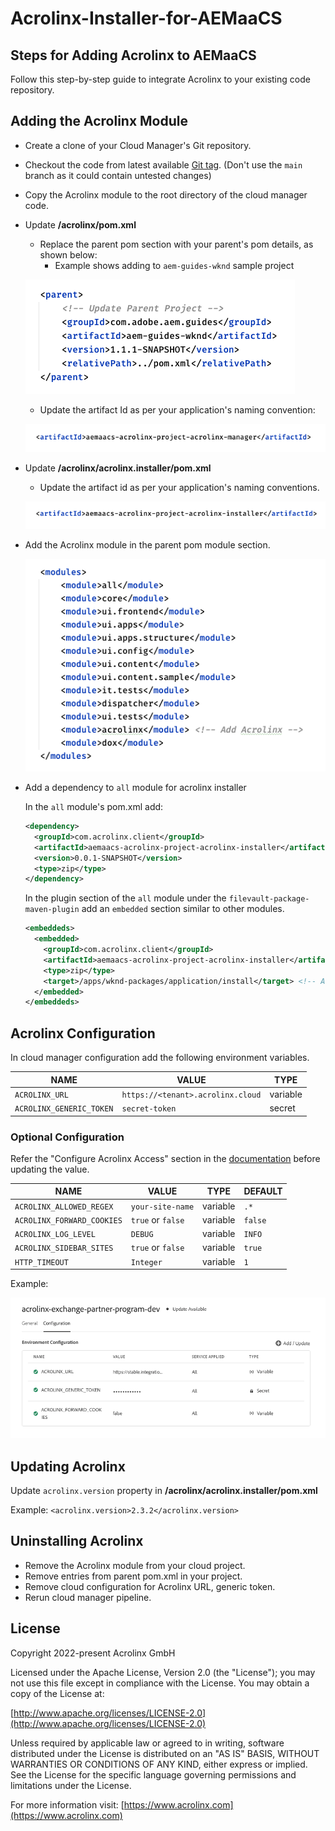 # Acrolinx-Installer-for-AEMaaCS

## Steps for Adding Acrolinx to AEMaaCS

Follow this step-by-step guide to integrate Acrolinx to your existing code repository.

## Adding the Acrolinx Module

- Create a clone of your Cloud Manager's Git repository.
- Checkout the code from latest available [Git tag](https://github.com/acrolinx/Acrolinx-Installer-for-AEMaaCS/tags). (Don't use the `main` branch as it could contain untested changes)
- Copy the Acrolinx module to the root directory of the cloud manager code.
- Update  **/acrolinx/pom.xml**

  - Replace the parent pom section with your parent's pom details, as shown below:
    - Example shows adding to `aem-guides-wknd` sample project

  ![Parent Section of Module](assets/parent-section.png)

  - Update the artifact Id as per your application's naming convention:

  ![Artifact ID](assets/artifact-id-manager.png)

- Update  **/acrolinx/acrolinx.installer/pom.xml**

  - Update the artifact id as per your application's naming conventions.

  ![Artifact ID](assets/artifact-id-installer.png)

- Add the Acrolinx module in the parent pom module section.

  ![Parent POM](assets/parent-pom.png)

- Add a dependency to `all` module for acrolinx installer

  In the `all` module's pom.xml add:

  ```xml
  <dependency>
    <groupId>com.acrolinx.client</groupId>
    <artifactId>aemaacs-acrolinx-project-acrolinx-installer</artifactId>
    <version>0.0.1-SNAPSHOT</version>
    <type>zip</type>
  </dependency>
  ```

  In the plugin section of the `all` module under the `filevault-package-maven-plugin` add an `embedded` section similar to other modules.

  ```xml
  <embeddeds>
    <embedded>
      <groupId>com.acrolinx.client</groupId>
      <artifactId>aemaacs-acrolinx-project-acrolinx-installer</artifactId>
      <type>zip</type>
      <target>/apps/wknd-packages/application/install</target> <!-- Adjust path as per your project-->
    </embedded>
  </embeddeds>
  ```

## Acrolinx Configuration
In cloud manager configuration add the following environment variables.

| NAME | VALUE | TYPE |
|------|-------|------|
|`ACROLINX_URL`| `https://<tenant>.acrolinx.cloud`| variable |
|`ACROLINX_GENERIC_TOKEN`|`secret-token`|secret|

### Optional Configuration 

Refer the "Configure Acrolinx Access" section in the [documentation](https://support.acrolinx.com/hc/en-us/articles/10211388159378-Admin-Guide) before updating the value.

| NAME | VALUE | TYPE | DEFAULT |
|------|-------|------|---------|
|`ACROLINX_ALLOWED_REGEX`|`your-site-name`| variable | `.*` |
|`ACROLINX_FORWARD_COOKIES`|`true` or `false`| variable |`false`|
|`ACROLINX_LOG_LEVEL`|`DEBUG`| variable |`INFO`|
|`ACROLINX_SIDEBAR_SITES`|`true` or `false`| variable |`true`|
|`HTTP_TIMEOUT`| `Integer` | variable | `1`| 

Example:

![Configuration](assets/configuration.png)

## Updating Acrolinx

Update `acrolinx.version` property in **/acrolinx/acrolinx.installer/pom.xml**

Example: `<acrolinx.version>2.3.2</acrolinx.version>`

## Uninstalling Acrolinx

- Remove the Acrolinx module from your cloud project.
- Remove entries from parent pom.xml in your project.
- Remove cloud configuration for Acrolinx URL, generic token.
- Rerun cloud manager pipeline.

## License

Copyright 2022-present Acrolinx GmbH

Licensed under the Apache License, Version 2.0 (the "License");
you may not use this file except in compliance with the License.
You may obtain a copy of the License at:

[http://www.apache.org/licenses/LICENSE-2.0](http://www.apache.org/licenses/LICENSE-2.0)

Unless required by applicable law or agreed to in writing, software
distributed under the License is distributed on an "AS IS" BASIS,
WITHOUT WARRANTIES OR CONDITIONS OF ANY KIND, either express or implied.
See the License for the specific language governing permissions and
limitations under the License.

For more information visit: [https://www.acrolinx.com](https://www.acrolinx.com)
